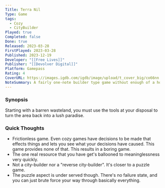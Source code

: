 ```yaml
---
Title: Terra Nil
Type: Game
tags:
  - Cozy
  - CityBuilder
Played: true
Completed: false
Done: true
Released: 2023-03-28
FirstPlayed: 2023-03-28
Published: 2023-12-19
Developer: "[[Free Lives]]"
Publisher: "[[Devolver Digital]]"
Platform: Gamepass
Rating: 4
CoverURL: https://images.igdb.com/igdb/image/upload/t_cover_big/co66nn.png
NoteSummary: A fairly one-note builder type game without enough of a hook to keep me interested.
---
```

### Synopsis
Starting with a barren wasteland, you must use the tools at your disposal to turn the area back into a lush paradise.
### Quick Thoughts
- Frictionless game. Even cozy games have decisions to be made that effects things and lets you see what your decisions have caused. This game provides none of that. This results in a boring game.
- The one real resource that you have get's ballooned to meaninglessness very quickly. 
- Not a city-builder nor a "reverse city-builder". It's closer to a puzzle game. 
- The puzzle aspect is under served though. There's no failure state, and you can just brute force your way through basically everything. 